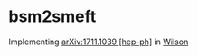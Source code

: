 # bsm2smeft

Implementing [arXiv:1711.1039 [hep-ph]](https://arxiv.org/abs/1711.10391) in [Wilson](https://github.com/wilson-eft/wilson)